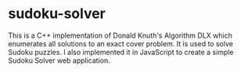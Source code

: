 # sudoku-solver
This is a C++ implementation of Donald Knuth's Algorithm DLX which enumerates all solutions to an exact cover problem. It is used to solve Sudoku puzzles.  I also implemented it in JavaScript to create a simple Sudoku Solver web application.
